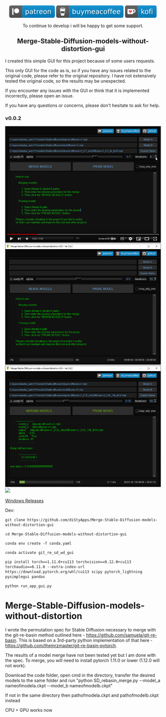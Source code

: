 <div align="center">

  [![](media/svg/patreon.svg)](https://www.patreon.com/distyx)
  [![](media/svg/buymeacoffee.svg)](https://www.buymeacoffee.com/disty)
  [![](media/svg/kofi.svg)](https://ko-fi.com/disty)
  
  To continue to develop i will be happy to get some support.
  
## Merge-Stable-Diffusion-models-without-distortion-gui  
</div>



I created this simple GUI for this project because of some users requests.


This only GUI for the code as is, so if you have any issues related to the original code,
please refer to the original repository. I have not extensively tested the original code,
so the results may be unexpected.


If you encounter any issues with the GUI or think that it is implemented incorrectly,
please open an issue.

If you have any questions or concerns, please don't hesitate to ask for help.

### v0.0.2

[![0.0.2](media/preview/yt_0.0.2..png)](https://youtu.be/ePZzmMFb8Po "0.0.2")
<img src="media/preview/1_.0.0.2.png">
<img src="media/preview/2_.0.0.2.png">
<img src="media/preview/3_.0.0.2.png">


[Windows Releases](https://github.com/diStyApps/Merge-Stable-Diffusion-models-without-distortion-gui/releases)

Dev:
```
git clone https://github.com/diStyApps/Merge-Stable-Diffusion-models-without-distortion-gui
```
```
cd Merge-Stable-Diffusion-models-without-distortion-gui
```
```
conda env create -f conda.yaml
```
```
conda activate git_re_sd_wd_gui
```
```
pip install torch==1.11.0+cu113 torchvision==0.12.0+cu113 torchaudio==0.11.0 --extra-index-url https://download.pytorch.org/whl/cu113 scipy pytorch_lightning pysimplegui pandas
```
```
python run_app_gui.py
```

# Merge-Stable-Diffusion-models-without-distortion
I wrote the permutation spec for Stable Diffusion necessary to merge with the git-re-basin method outlined here - https://github.com/samuela/git-re-basin.
This is based on a 3rd-party python implementation of that here - https://github.com/themrzmaster/git-re-basin-pytorch.

The results of a model merge have not been tested yet but I am done with the spec.
To merge, you will need to install pytorch 1.11.0 or lower (1.12.0 will not work). 

Download the code folder, open cmd in the directory, transfer the desired models to the same folder and run 
"python SD_rebasin_merge.py --model_a nameofmodela.ckpt --model_b nameofmodelb.ckpt"

If not in the same directory then 
pathofmodela.ckpt and pathofmodelb.ckpt instead

CPU + GPU works now
